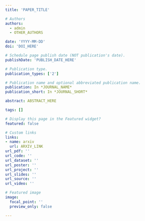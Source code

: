 ```yaml
---
title: 'PAPER_TITLE'

# Authors
authors:
  - admin
  - OTHER_AUTHORS

date: 'YYYY-MM-DD'
doi: 'DOI_HERE'

# Schedule page publish date (NOT publication's date).
publishDate: 'PUBLISH_DATE_HERE'

# Publication type.
publication_types: ['2']

# Publication name and optional abbreviated publication name.
publication: In *JOURNAL_NAME*
publication_short: In *JOURNAL_SHORT*

abstract: ABSTRACT_HERE

tags: []

# Display this page in the Featured widget?
featured: false

# Custom links
links:
- name: arxiv
  url: ARXIV_LINK
url_pdf: ''
url_code: ''
url_dataset: ''
url_poster: ''
url_project: ''
url_slides: ''
url_source: ''
url_video: ''

# Featured image
image:
  focal_point: ''
  preview_only: false

---
```

<!-- 
{{% callout note %}}
Click the _Cite_ button above to demo the feature to enable visitors to import publication metadata into their reference management software.
{{% /callout %}}

{{% callout note %}}
Create your slides in Markdown - click the _Slides_ button to check out the example.
{{% /callout %}}

Supplementary notes can be added here, including [code, math, and images](https://wowchemy.com/docs/writing-markdown-latex/). -->